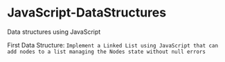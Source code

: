 # JavaScript-DataStructures
Data structures using JavaScript

First Data Structure:
`Implement a Linked List using JavaScript that can add nodes to a list managing the Nodes state without null errors`
 

